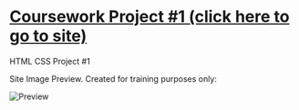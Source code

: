 # [Coursework Project #1 (click here to go to site)](https://h-vasq.github.io/Coursework-Proj01-Gallery/)
HTML CSS Project #1


Site Image Preview.  Created for training purposes only:

![Preview](https://user-images.githubusercontent.com/123214691/225981870-e9c5e5fa-eae0-4c4d-b15c-ff8c2b4fa149.png)

